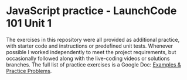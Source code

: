 # JavaScript practice - LaunchCode 101 Unit 1

The exercises in this repository were all provided as additional practice, with starter code and instructions or predefined unit tests. Whenever possible I worked independently to meet the project requirements, but occasionally followed along with the live-coding videos or solutions branches. The full list of practice exercises is a Google Doc: [Examples & Practice Problems](https://docs.google.com/document/d/1x5QX5HfafZMVA7bkg6h-2C-ZlABO8Z_SRBrnKqJQ8FA/edit).

